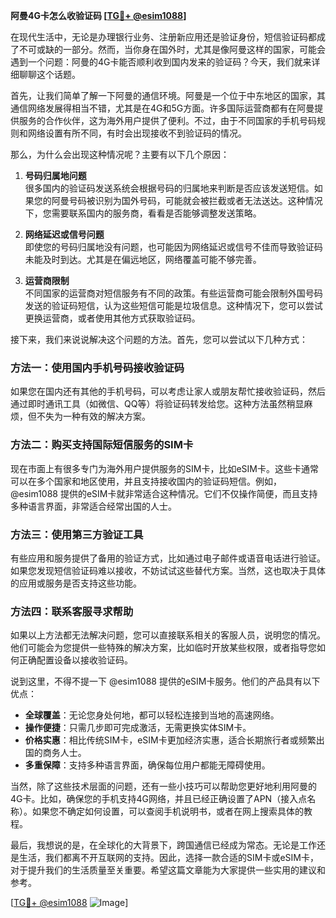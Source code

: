 **阿曼4G卡怎么收验证码 [[TG💪+ @esim1088](https://t.me/s/esim1088)]**

在现代生活中，无论是办理银行业务、注册新应用还是验证身份，短信验证码都成了不可或缺的一部分。然而，当你身在国外时，尤其是像阿曼这样的国家，可能会遇到一个问题：阿曼的4G卡能否顺利收到国内发来的验证码？今天，我们就来详细聊聊这个话题。

首先，让我们简单了解一下阿曼的通信环境。阿曼是一个位于中东地区的国家，其通信网络发展得相当不错，尤其是在4G和5G方面。许多国际运营商都有在阿曼提供服务的合作伙伴，这为海外用户提供了便利。不过，由于不同国家的手机号码规则和网络设置有所不同，有时会出现接收不到验证码的情况。

那么，为什么会出现这种情况呢？主要有以下几个原因：

1. **号码归属地问题**  
   很多国内的验证码发送系统会根据号码的归属地来判断是否应该发送短信。如果您的阿曼号码被识别为国外号码，可能就会被拦截或者无法送达。这种情况下，您需要联系国内的服务商，看看是否能够调整发送策略。

2. **网络延迟或信号问题**  
   即使您的号码归属地没有问题，也可能因为网络延迟或信号不佳而导致验证码未能及时到达。尤其是在偏远地区，网络覆盖可能不够完善。

3. **运营商限制**  
   不同国家的运营商对短信服务有不同的政策。有些运营商可能会限制外国号码发送的验证码短信，认为这些短信可能是垃圾信息。这种情况下，您可以尝试更换运营商，或者使用其他方式获取验证码。

接下来，我们来说说解决这个问题的方法。首先，您可以尝试以下几种方式：

### 方法一：使用国内手机号码接收验证码  
如果您在国内还有其他的手机号码，可以考虑让家人或朋友帮忙接收验证码，然后通过即时通讯工具（如微信、QQ等）将验证码转发给您。这种方法虽然稍显麻烦，但不失为一种有效的解决方案。

### 方法二：购买支持国际短信服务的SIM卡  
现在市面上有很多专门为海外用户提供服务的SIM卡，比如eSIM卡。这些卡通常可以在多个国家和地区使用，并且支持接收国内的验证码短信。例如，@esim1088 提供的eSIM卡就非常适合这种情况。它们不仅操作简便，而且支持多种语言界面，非常适合经常出国的人士。

### 方法三：使用第三方验证工具  
有些应用和服务提供了备用的验证方式，比如通过电子邮件或语音电话进行验证。如果您发现短信验证码难以接收，不妨试试这些替代方案。当然，这也取决于具体的应用或服务是否支持这些功能。

### 方法四：联系客服寻求帮助  
如果以上方法都无法解决问题，您可以直接联系相关的客服人员，说明您的情况。他们可能会为您提供一些特殊的解决方案，比如临时开放某些权限，或者指导您如何正确配置设备以接收验证码。

说到这里，不得不提一下 @esim1088 提供的eSIM卡服务。他们的产品具有以下优点：

- **全球覆盖**：无论您身处何地，都可以轻松连接到当地的高速网络。
- **操作便捷**：只需几步即可完成激活，无需更换实体SIM卡。
- **价格实惠**：相比传统SIM卡，eSIM卡更加经济实惠，适合长期旅行者或频繁出国的商务人士。
- **多重保障**：支持多种语言界面，确保每位用户都能无障碍使用。

当然，除了这些技术层面的问题，还有一些小技巧可以帮助您更好地利用阿曼的4G卡。比如，确保您的手机支持4G网络，并且已经正确设置了APN（接入点名称）。如果您不确定如何设置，可以查阅手机说明书，或者在网上搜索具体的教程。

最后，我想说的是，在全球化的大背景下，跨国通信已经成为常态。无论是工作还是生活，我们都离不开互联网的支持。因此，选择一款合适的SIM卡或eSIM卡，对于提升我们的生活质量至关重要。希望这篇文章能为大家提供一些实用的建议和参考。

[[TG💪+ @esim1088](https://t.me/s/esim1088) ![Image](https://i.postimg.cc/4NQfJmqS/Snipaste-2025-05-13-00-14-12.png)]